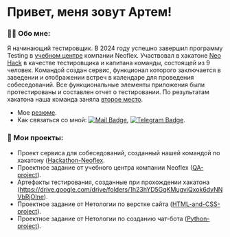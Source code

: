# Привет, меня зовут Артем!

### 👨‍💻 Обо мне:

Я начинающий тестировщик. В 2024 году успешно завершил программу Testing в [учебном центре](https://edu.neoflex.ru/) компании Neoflex. Участвовал в хакатоне [Neo Hack](https://codenrock.com/contests/neo-hack-2024#/) в качестве тестировщика и капитана команды, состоящей из 9 человек. Командой создан сервис, функционал которого заключается в заведении и отображении встреч в календаре для проведения собеседований. Все функциональные элементы приложения были протестированы и составлен отчет о тестировании. По результатам хакатона наша команда заняла [второе место](https://codenrock.com/users/84234/certificates/392).

- Мое [резюме](https://drive.google.com/file/d/1_bSHuiriW49m0PKrpp-ZoUVM2BsY_DoX/view?usp=sharing).
- Как связаться со мной: [![Mail Badge](https://img.shields.io/badge/-Mail-darkblue?style=flat&logo=Mail.ru&logoColor=white)](mailto:zaikinaa26@mail.ru), [![Telegram Badge](https://img.shields.io/badge/-Telegram-blue?style=flat&logo=Telegram&logoColor=white)](https://t.me/zaikin_AA).

### 📁 Мои проекты:

- Проект сервиса для собеседований, созданный нашей командой по хакатону ([Hackathon-Neoflex](https://github.com/ArtemZaikin/Hackathon-Neoflex).
- Проектное задание от учебного центра компании Neoflex ([QA-project](https://github.com/ArtemZaikin/QA-project)).
- Артефакты тестирования, созданные при прохождении хакатона (https://drive.google.com/drive/folders/1h23hYD5GqKMugviQxok6dyNNVbRjOIne).
- Проектное задание от Нетологии по верстке сайта ([HTML-and-CSS-project](https://github.com/ArtemZaikin/HTML-and-CSS-project)).
- Проектное задание от Нетологии по созданию чат-бота ([Python-project](https://github.com/ArtemZaikin/Python-project)).
